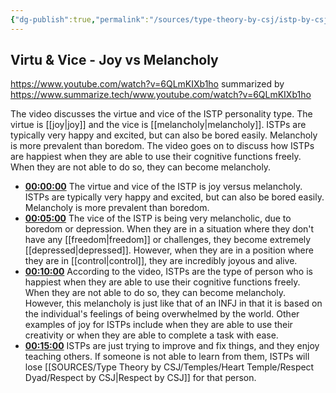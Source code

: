 ```yaml
---
{"dg-publish":true,"permalink":"/sources/type-theory-by-csj/istp-by-csj/","created":"2022-12-29T21:53:12.312+01:00","updated":"2023-01-02T16:44:26.493+01:00"}
---
```



## Virtu & Vice - Joy vs Melancholy
https://www.youtube.com/watch?v=6QLmKIXb1ho
summarized by https://www.summarize.tech/www.youtube.com/watch?v=6QLmKIXb1ho

The video discusses the virtue and vice of the ISTP personality type. The virtue is [[joy\|joy]] and the vice is [[melancholy\|melancholy]]. ISTPs are typically very happy and excited, but can also be bored easily. Melancholy is more prevalent than boredom. The video goes on to discuss how ISTPs are happiest when they are able to use their cognitive functions freely. When they are not able to do so, they can become melancholy.

-   **[00:00:00](https://www.youtube.com/watch?v=6QLmKIXb1ho&t=0)** The virtue and vice of the ISTP is joy versus melancholy. ISTPs are typically very happy and excited, but can also be bored easily. Melancholy is more prevalent than boredom.
-   **[00:05:00](https://www.youtube.com/watch?v=6QLmKIXb1ho&t=300)** The vice of the ISTP is being very melancholic, due to boredom or depression. When they are in a situation where they don't have any [[freedom\|freedom]] or challenges, they become extremely [[depressed\|depressed]]. However, when they are in a position where they are in [[control\|control]], they are incredibly joyous and alive.
-   **[00:10:00](https://www.youtube.com/watch?v=6QLmKIXb1ho&t=600)** According to the video, ISTPs are the type of person who is happiest when they are able to use their cognitive functions freely. When they are not able to do so, they can become melancholy. However, this melancholy is just like that of an INFJ in that it is based on the individual's feelings of being overwhelmed by the world. Other examples of joy for ISTPs include when they are able to use their creativity or when they are able to complete a task with ease.
-   **[00:15:00](https://www.youtube.com/watch?v=6QLmKIXb1ho&t=900)** ISTPs are just trying to improve and fix things, and they enjoy teaching others. If someone is not able to learn from them, ISTPs will lose [[SOURCES/Type Theory by CSJ/Temples/Heart Temple/Respect Dyad/Respect by CSJ\|Respect by CSJ]] for that person.